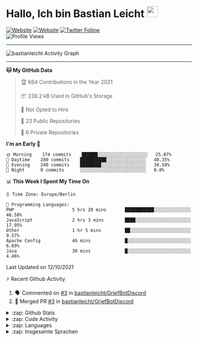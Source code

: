 <h1>Hallo, Ich bin Bastian Leicht <img src="https://raw.githubusercontent.com/bastianleicht/bastianleicht/master/assets/wave.gif" width="30px" alt=""></h1>

[![Website](https://img.shields.io/website?label=bastianleicht.de&style=for-the-badge&url=https%3A%2F%2Fbastianleicht.de)](https://bastianleicht.de)
[![Website](https://img.shields.io/website?label=bastianleicht.com&style=for-the-badge&url=https%3A%2F%2Fbastianleicht.com)](https://bastianleicht.com)
[![Twitter Follow](https://img.shields.io/twitter/follow/bastianleicht?color=1DA1F2&logo=twitter&style=for-the-badge)](https://twitter.com/intent/follow?original_referer=https%3A%2F%2Fgithub.com%2Fbastianleicht&screen_name=bastianleicht)
<br>
![Profile Views](https://komarev.com/ghpvc/?username=2Fbastianleicht&style=flat-square)

---
<img alt="bastianleicht Activity Graph" src="https://activity-graph.herokuapp.com/graph?username=bastianleicht&bg_color=0D1117&color=5BCDEC&line=5BCDEC&point=FFFFFF&hide_border=true"/>

---
<!--START_SECTION:waka-->
**🐱 My GitHub Data** 

> 🏆 664 Contributions in the Year 2021
 > 
> 📦 238.2 kB Used in GitHub's Storage 
 > 
> 🚫 Not Opted to Hire
 > 
> 📜 23 Public Repositories 
 > 
> 🔑 6 Private Repositories  
 > 
**I'm an Early 🐤** 

```text
🌞 Morning    174 commits    ██████░░░░░░░░░░░░░░░░░░░   25.07% 
🌆 Daytime    280 commits    ██████████░░░░░░░░░░░░░░░   40.35% 
🌃 Evening    240 commits    ████████░░░░░░░░░░░░░░░░░   34.58% 
🌙 Night      0 commits      ░░░░░░░░░░░░░░░░░░░░░░░░░   0.0%

```


📊 **This Week I Spent My Time On** 

```text
⌚︎ Time Zone: Europe/Berlin

💬 Programming Languages: 
PHP                      5 hrs 20 mins       ███████████░░░░░░░░░░░░░░   46.58% 
JavaScript               2 hrs 3 mins        ████░░░░░░░░░░░░░░░░░░░░░   17.95% 
Other                    1 hr 5 mins         ██░░░░░░░░░░░░░░░░░░░░░░░   9.57% 
Apache Config            46 mins             █░░░░░░░░░░░░░░░░░░░░░░░░   6.69% 
Java                     30 mins             █░░░░░░░░░░░░░░░░░░░░░░░░   4.46%

```


 Last Updated on 12/10/2021
<!--END_SECTION:waka-->
:zap: Recent Github Activity    
<!--START_SECTION:activity-->
1. 🗣 Commented on [#3](https://github.com/bastianleicht/GriefBotDiscord/issues/3) in [bastianleicht/GriefBotDiscord](https://github.com/bastianleicht/GriefBotDiscord)
2. 🎉 Merged PR [#3](https://github.com/bastianleicht/GriefBotDiscord/pull/3) in [bastianleicht/GriefBotDiscord](https://github.com/bastianleicht/GriefBotDiscord)
<!--END_SECTION:activity-->

<details>
    <summary>:zap: Github Stats</summary>
    <pre>
        <img alt="GitHub Stats" src="https://github-readme-stats.routerabfrage.vercel.app/api?username=bastianleicht&show_icons=true&theme=dark" />
    </pre>
</details>

<details>
    <summary>:zap: Code Activity</summary>
    <pre>
        <img alt="Code activity" src="https://wakatime.com/share/@90818ae0-9ba0-4e2a-8ed8-98c30e947c50/a1ac7e83-bba7-4109-8f37-037c37bb63eb.svg" height="400" />    
    </pre>
</details>

<details>
    <summary>:zap: Languages</summary>
    <pre>
        <img alt="Languages used (7 days)" src="https://wakatime.com/share/@90818ae0-9ba0-4e2a-8ed8-98c30e947c50/b0eba8ff-2de8-4b40-929e-8c7a97a106f9.svg" height="400" />
    </pre>
</details>

<details>
    <summary>:zap: Insgesamte Sprachen</summary>
    <pre>
        <img alt="All time used Languages" src="https://wakatime.com/share/@90818ae0-9ba0-4e2a-8ed8-98c30e947c50/d328c553-68a8-4426-974c-be045b324309.svg" height="400" />
    </pre>
</details>

[Website]: https://bastianleicht.de/
